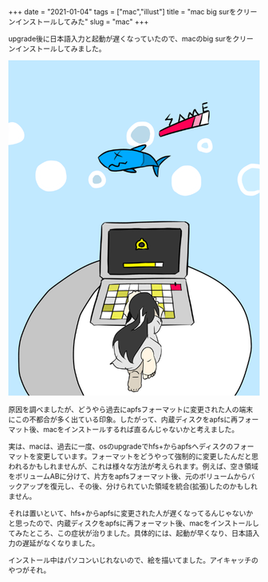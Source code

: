 +++
date = "2021-01-04"
tags = ["mac","illust"]
title = "mac big surをクリーンインストールしてみた"
slug = "mac"
+++

upgrade後に日本語入力と起動が遅くなっていたので、macのbig surをクリーンインストールしてみました。

![](/img/yui_61.png)

原因を調べましたが、どうやら過去にapfsフォーマットに変更された人の端末にこの不都合が多く出ている印象。したがって、内蔵ディスクをapfsに再フォーマット後、macをインストールするれば直るんじゃないかと考えました。

実は、macは、過去に一度、osのupgradeでhfs+からapfsへディスクのフォーマットを変更しています。フォーマットをどうやって強制的に変更したんだと思われるかもしれませんが、これは様々な方法が考えられます。例えば、空き領域をボリュームABに分けて、片方をapfsフォーマット後、元のボリュームからバックアップを復元し、その後、分けられていた領域を統合(拡張)したのかもしれません。

それは置いといて、hfs+からapfsに変更された人が遅くなってるんじゃないかと思ったので、内蔵ディスクをapfsに再フォーマット後、macをインストールしてみたところ、この症状が治りました。具体的には、起動が早くなり、日本語入力の遅延がなくなりました。

インストール中はパソコンいじれないので、絵を描いてました。アイキャッチのやつがそれ。

